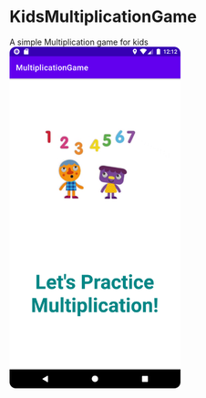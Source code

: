 # KidsMultiplicationGame
A simple Multiplication game for kids 
<img
  src="https://github.com/ShahEdJamhour/KidsMultiplicationGame/blob/main/Screenshot_20230506_151228.png"
  alt="Alt text"
  title="Optional title"
  style="display: inline-block; margin: 0 auto; max-width: 300px">
